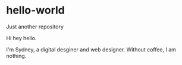 # hello-world
Just another repository 

Hi hey hello. 

I'm Sydney, a digital desginer and web designer. Without coffee, I am nothing. 
